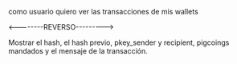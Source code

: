 como usuario quiero ver las transacciones
de mis wallets

<--------REVERSO--------->

Mostrar el hash, el hash previo,
pkey_sender y recipient, pigcoings mandados
y el mensaje de la transacción.